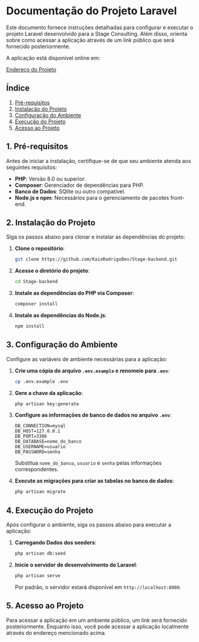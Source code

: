 # Documentação do Projeto Laravel

Este documento fornece instruções detalhadas para configurar e executar o projeto Laravel desenvolvido para a Stage Consulting. Além disso, orienta sobre como acessar a aplicação através de um link público que será fornecido posteriormente.

A aplicação está disponível online em:

[Endereço do Projeto](https://stage-backend-main-meknfj.laravel.cloud)

## Índice

1. [Pré-requisitos](#pré-requisitos)
2. [Instalação do Projeto](#instalação-do-projeto)
3. [Configuração do Ambiente](#configuração-do-ambiente)
4. [Execução do Projeto](#execução-do-projeto)
5. [Acesso ao Projeto](#acesso-ao-projeto)

## 1. Pré-requisitos

Antes de iniciar a instalação, certifique-se de que seu ambiente atenda aos seguintes requisitos:

-   **PHP**: Versão 8.0 ou superior.
-   **Composer**: Gerenciador de dependências para PHP.
-   **Banco de Dados**: SQlite ou outro compatível.
-   **Node.js e npm**: Necessários para o gerenciamento de pacotes front-end.

## 2. Instalação do Projeto

Siga os passos abaixo para clonar e instalar as dependências do projeto:

1. **Clone o repositório**:

    ```bash
    git clone https://github.com/KaioRodrigoDev/Stage-backend.git
    ```

2. **Acesse o diretório do projeto**:

    ```bash
    cd Stage-backend
    ```

3. **Instale as dependências do PHP via Composer**:

    ```bash
    composer install
    ```

4. **Instale as dependências do Node.js**:

    ```bash
    npm install
    ```

## 3. Configuração do Ambiente

Configure as variáveis de ambiente necessárias para a aplicação:

1. **Crie uma cópia do arquivo `.env.example` e renomeie para `.env`**:

    ```bash
    cp .env.example .env
    ```

2. **Gere a chave da aplicação**:

    ```bash
    php artisan key:generate
    ```

3. **Configure as informações de banco de dados no arquivo `.env`**:

    ```
    DB_CONNECTION=mysql
    DB_HOST=127.0.0.1
    DB_PORT=3306
    DB_DATABASE=nome_do_banco
    DB_USERNAME=usuario
    DB_PASSWORD=senha
    ```

    Substitua `nome_do_banco`, `usuario` e `senha` pelas informações correspondentes.

4. **Execute as migrações para criar as tabelas no banco de dados**:

    ```bash
    php artisan migrate
    ```

## 4. Execução do Projeto

Após configurar o ambiente, siga os passos abaixo para executar a aplicação:

1. **Carregando Dados dos seeders**:

    ```bash
    php artisan db:seed
    ```

2. **Inicie o servidor de desenvolvimento do Laravel**:

    ```bash
    php artisan serve
    ```

    Por padrão, o servidor estará disponível em `http://localhost:8000`.

## 5. Acesso ao Projeto

Para acessar a aplicação em um ambiente público, um link será fornecido posteriormente. Enquanto isso, você pode acessar a aplicação localmente através do endereço mencionado acima.
